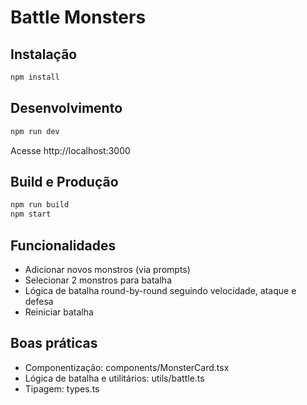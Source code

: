 # Battle Monsters

## Instalação

```bash
npm install
```

## Desenvolvimento

```bash
npm run dev
```

Acesse http://localhost:3000

## Build e Produção

```bash
npm run build
npm start
```

## Funcionalidades

- Adicionar novos monstros (via prompts)
- Selecionar 2 monstros para batalha
- Lógica de batalha round-by-round seguindo velocidade, ataque e defesa
- Reiniciar batalha

## Boas práticas

- Componentização: components/MonsterCard.tsx
- Lógica de batalha e utilitários: utils/battle.ts
- Tipagem: types.ts

